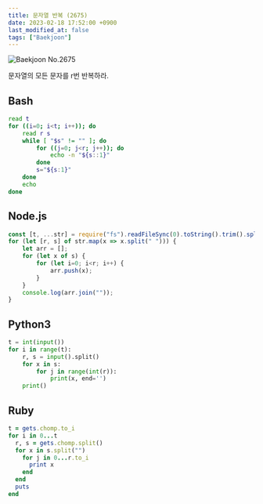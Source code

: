 ```yaml
---
title: 문자열 반복 (2675)
date: 2023-02-18 17:52:00 +0900
last_modified_at: false
tags: ["Baekjoon"]
---
```


![Baekjoon No.2675](https://cdn.jsdelivr.net/gh/kimzuni/cdn/blog/baekjoon-2675.png)

문자열의 모든 문자를 r번 반복하라.

## Bash

```bash
read t
for ((i=0; i<t; i++)); do
	read r s
	while [ "$s" != "" ]; do
		for ((j=0; j<r; j++)); do
			echo -n "${s::1}"
		done
		s="${s:1}"
	done
	echo
done
```

## Node.js

```javascript
const [t, ...str] = require("fs").readFileSync(0).toString().trim().split("\n");
for (let [r, s] of str.map(x => x.split(" "))) {
	let arr = [];
	for (let x of s) {
		for (let i=0; i<r; i++) {
			arr.push(x);
		}
	}
	console.log(arr.join(""));
}
```

## Python3

```python
t = int(input())
for i in range(t):
    r, s = input().split()
    for x in s:
        for j in range(int(r)):
            print(x, end='')
    print()
```

## Ruby

```ruby
t = gets.chomp.to_i
for i in 0...t
  r, s = gets.chomp.split()
  for x in s.split("")
    for j in 0...r.to_i
      print x
    end
  end
  puts
end
```
